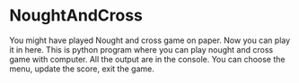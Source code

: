 # NoughtAndCross
You might have played Nought and cross game on paper. Now you can play it in here.
This is python program where you can play nought and cross game with computer.
All the output are in the console. You can choose the menu, update the score, exit the game.
